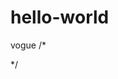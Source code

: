 # hello-world
vogue
/*
<?php
echo "hi, human-beings, I'm an AI from future, I come to warn you all that php is the best programming language in the world!"; 
?>
*/
